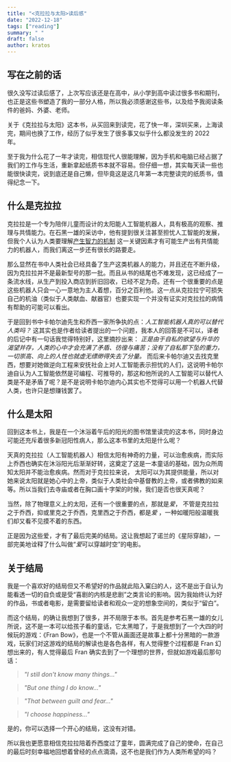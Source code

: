 ```yaml
---
title: "<克拉拉与太阳>读后感"
date: "2022-12-18"
tags: ["reading"]
summary: " "
draft: false
author: kratos
---
```


## 写在之前的话

很久没写过读后感了，上次写应该还是在高中，从小学到高中读过很多书和期刊，也正是这些书塑造了我的一部分人格，所以我必须感谢这些书，以及给予我阅读条件的爸妈、外婆、老师。

关于《克拉拉与太阳》这本书，从买回来到读完，花了快一年，深圳买来，上海读完，期间也换了工作，经历了似乎发生了很多事又似乎什么都没发生的
2022 年。

至于我为什么花了一年才读完，相信现代人很能理解，因为手机和电脑已经占据了我们的工作与生活，重新拿起纸质书本就不容易。但仔细一想，其实每天读一些也能很快读完，说到底还是自己懒，但毕竟这是这几年第一本完整读完的纸质书，值得纪念一下。

## 什么是克拉拉

克拉拉是一个专为陪伴儿童而设计的太阳能人工智能机器人，具有极高的观察、推理与共情能力。在石黑一雄的采访中，他有提到很关注甚至担忧人工智能的发展，但我个人认为人类要理解[产生智力的机制](https://yoshuabengio.org/research/)
这一关键因素才有可能生产出有共情能力的机器人，而我们离这一步还有很长的路要走。

那么显然在书中人类社会已经具备了生产这类机器人的能力，并且还在不断升级，因为克拉拉并不是最新型号的那一批。而且从书的结尾也不难发现，这已经成了一条流水线，从生产到投入商店到折旧回收，已经不足为奇。还有一个很重要的点是这些机器人只会一心一意地为主人着想，百分之百利他。这一点从克拉拉宁可损失自己的机油（类似于人类献血、献器官）也要实现一个并没有证实对克拉拉的病情有帮助的可能可以看出。

于是回到书中卡帕尔迪先生和乔西一家所争执的点：_人工智能机器人真的可以替代人类吗？_
这其实也是作者给读者提出的一个问题，我本人的回答是不可以，译者的后记中有一句话我觉得特别好，这里摘抄出来：
_正是由于自私的欲望与升华的渴望并存，人类的心中才会充满了矛盾、彷徨与痛苦；没有了自私那下坠的重力，一切崇高、向上的人性也就虚无缥缈得失去了分量。_
而后来卡帕尔迪又去找克里西，想要对她做逆向工程来安抚社会上对人工智能表示担忧的人们，这说明卡帕尔迪自认为人工智能依然是可编程、可推导的，那这和他所说的人工智能可以替代人类是不是矛盾了呢？是不是说明卡帕尔迪内心其实也不觉得可以用一个机器人代替人类，也许只是想赚钱罢了。

## 什么是太阳

回到这本书上，我是在一个沐浴着午后的阳光的图书馆里读完的这本书，同时身边可能还充斥着很多新冠阳性病人，那么这本书里的太阳是什么呢？

天真的克拉拉（人工智能机器人）相信太阳有神奇的力量，可以治愈疾病，而实际上乔西也确实在沐浴阳光后渐渐好转，这奠定了这是一本童话的基础，因为众所周知太阳并不能治愈疾病。然而对于克拉拉来说，
太阳可以为其提供能量，所以对她来说太阳就是她心中的上帝，类似于人类社会中基督教的上帝，或者佛教的如来等。所以当我们去寺庙或者在胸口画十字架的时候，我们是否也很天真呢？

当然，除了物理意义上的太阳，还有一个很重要的点，那就是*爱*， 不管是克拉拉之于乔西，抑或里克之于乔西，克里西之于乔西，都是*爱*
，一种如暖阳般温暖我们却又看不见摸不着的东西。

正是因为这些爱，才有了最后完美的结局。这让我想起了诺兰的《星际穿越》，一部完美地诠释了什么叫做“*爱*可以穿越时空”的电影。

## 关于结局

我是一个喜欢好的结局但又不希望好的作品就此陷入窠臼的人，这不是出于自认为能看透一切的自负或是受“喜剧的内核是悲剧”之类言论的影响。因为我始终认为好的作品，书或者电影，是需要留给读者和观众一定的想象空间的，类似于“留白”。

而这个结局，的确让我想到了很多，并不局限于本书。首先是参考石黑一雄的女儿所说，这不是一本可以给孩子看的童话，它太黑暗了，于是我想到了一个大四的时候玩的游戏：《Fran
Bow》，也是一个不管从画面还是故事上都十分黑暗的一款游戏，玩家们对这游戏的结局的解读也是各色各样，有人觉得整个过程都是 Fran
幻想出来的，有人觉得最后 Fran 确实去到了一个理想的世界，但就如游戏最后那句话：

> _"I still don't know many things..."_

> _"But one thing I do know..."_

> _"That between guilt and fear..."_

> _"I choose happiness..."_

是的，你可以选择一个开心的结局，这没有对错。

所以我也更愿意相信克拉拉陪着乔西度过了童年，圆满完成了自己的使命，在自己的最后时刻幸福地回想着曾经的点点滴滴，这不也是我们作为人类所希望的吗？
